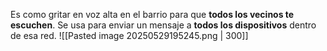 Es como gritar en voz alta en el barrio para que **todos los vecinos te escuchen**. Se usa para enviar un mensaje a **todos los dispositivos** dentro de esa red.
![[Pasted image 20250529195245.png | 300]]